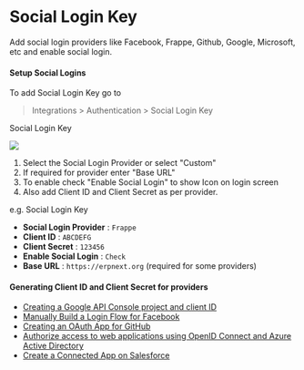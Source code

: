 # Social Login Key

Add social login providers like Facebook, Frappe, Github, Google, Microsoft, etc and enable social login.

#### Setup Social Logins

To add Social Login Key go to

> Integrations > Authentication > Social Login Key

Social Login Key

<img class="screenshot" src="~@frappe_base/assets/img/social_login_key.png">

1. Select the Social Login Provider or select "Custom"
2. If required for provider enter "Base URL"
3. To enable check "Enable Social Login" to show Icon on login screen
4. Also add Client ID and Client Secret as per provider.

e.g. Social Login Key

- **Social Login Provider** : `Frappe`
- **Client ID** : `ABCDEFG`
- **Client Secret** : `123456`
- **Enable Social Login** : `Check`
- **Base URL** : `https://erpnext.org` (required for some providers)

#### Generating Client ID and Client Secret for providers

- <a href="https://developers.google.com/identity/sign-in/web/devconsole-project">Creating a Google API Console project and client ID</a>
- <a href="https://developers.facebook.com/docs/facebook-login/manually-build-a-login-flow">Manually Build a Login Flow for Facebook</a>
- <a href="https://developer.github.com/apps/building-oauth-apps/creating-an-oauth-app/">Creating an OAuth App for GitHub</a>
- <a href="https://docs.microsoft.com/en-us/azure/active-directory/develop/active-directory-protocols-openid-connect-code">Authorize access to web applications using OpenID Connect and Azure Active Directory</a>
- <a href="https://help.salesforce.com/articleView?id=connected_app_create.htm">Create a Connected App on Salesforce</a>
